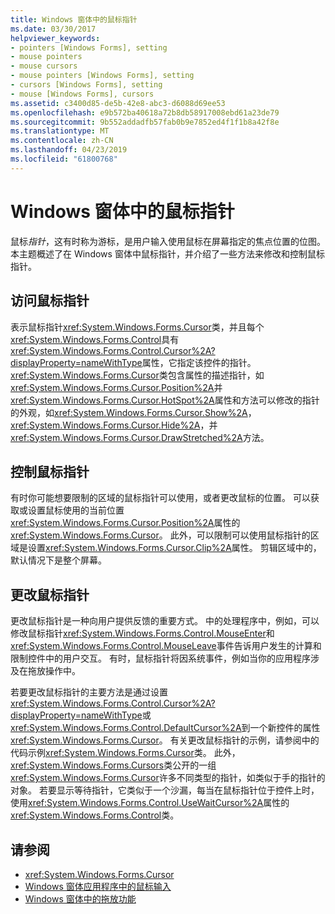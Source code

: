 ```yaml
---
title: Windows 窗体中的鼠标指针
ms.date: 03/30/2017
helpviewer_keywords:
- pointers [Windows Forms], setting
- mouse pointers
- mouse cursors
- mouse pointers [Windows Forms], setting
- cursors [Windows Forms], setting
- mouse [Windows Forms], cursors
ms.assetid: c3400d85-de5b-42e8-abc3-d6088d69ee53
ms.openlocfilehash: e9b572ba40618a72b8db58917008ebd61a23de79
ms.sourcegitcommit: 9b552addadfb57fab0b9e7852ed4f1f1b8a42f8e
ms.translationtype: MT
ms.contentlocale: zh-CN
ms.lasthandoff: 04/23/2019
ms.locfileid: "61800768"
---
```

# <a name="mouse-pointers-in-windows-forms"></a>Windows 窗体中的鼠标指针
鼠标*指针*，这有时称为游标，是用户输入使用鼠标在屏幕指定的焦点位置的位图。 本主题概述了在 Windows 窗体中鼠标指针，并介绍了一些方法来修改和控制鼠标指针。  
  
## <a name="accessing-the-mouse-pointer"></a>访问鼠标指针  
 表示鼠标指针<xref:System.Windows.Forms.Cursor>类，并且每个<xref:System.Windows.Forms.Control>具有<xref:System.Windows.Forms.Control.Cursor%2A?displayProperty=nameWithType>属性，它指定该控件的指针。 <xref:System.Windows.Forms.Cursor>类包含属性的描述指针，如<xref:System.Windows.Forms.Cursor.Position%2A>并<xref:System.Windows.Forms.Cursor.HotSpot%2A>属性和方法可以修改的指针的外观，如<xref:System.Windows.Forms.Cursor.Show%2A>， <xref:System.Windows.Forms.Cursor.Hide%2A>，并<xref:System.Windows.Forms.Cursor.DrawStretched%2A>方法。  
  
## <a name="controlling-the-mouse-pointer"></a>控制鼠标指针  
 有时你可能想要限制的区域的鼠标指针可以使用，或者更改鼠标的位置。 可以获取或设置鼠标使用的当前位置<xref:System.Windows.Forms.Cursor.Position%2A>属性的<xref:System.Windows.Forms.Cursor>。 此外，可以限制可以使用鼠标指针的区域是设置<xref:System.Windows.Forms.Cursor.Clip%2A>属性。 剪辑区域中的，默认情况下是整个屏幕。  
  
## <a name="changing-the-mouse-pointer"></a>更改鼠标指针  
 更改鼠标指针是一种向用户提供反馈的重要方式。 中的处理程序中，例如，可以修改鼠标指针<xref:System.Windows.Forms.Control.MouseEnter>和<xref:System.Windows.Forms.Control.MouseLeave>事件告诉用户发生的计算和限制控件中的用户交互。 有时，鼠标指针将因系统事件，例如当你的应用程序涉及在拖放操作中。  
  
 若要更改鼠标指针的主要方法是通过设置<xref:System.Windows.Forms.Control.Cursor%2A?displayProperty=nameWithType>或<xref:System.Windows.Forms.Control.DefaultCursor%2A>到一个新控件的属性<xref:System.Windows.Forms.Cursor>。 有关更改鼠标指针的示例，请参阅中的代码示例<xref:System.Windows.Forms.Cursor>类。 此外，<xref:System.Windows.Forms.Cursors>类公开的一组<xref:System.Windows.Forms.Cursor>许多不同类型的指针，如类似于手的指针的对象。 若要显示等待指针，它类似于一个沙漏，每当在鼠标指针位于控件上时，使用<xref:System.Windows.Forms.Control.UseWaitCursor%2A>属性的<xref:System.Windows.Forms.Control>类。  
  
## <a name="see-also"></a>请参阅

- <xref:System.Windows.Forms.Cursor>
- [Windows 窗体应用程序中的鼠标输入](mouse-input-in-a-windows-forms-application.md)
- [Windows 窗体中的拖放功能](drag-and-drop-functionality-in-windows-forms.md)
